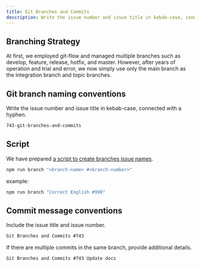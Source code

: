 ```yaml
---
title: Git Branches and Commits
description: Write the issue number and issue title in kebab-case, connected with a hyphen.
---
```


## Branching Strategy

At first, we employed git-flow and managed multiple branches such as develop, feature, release, hotfix, and master. However, after years of operation and trial and error, we now simply use only the main branch as the integration branch and topic branches.

## Git branch naming conventions

Write the issue number and issue title in kebab-case, connected with a hyphen.

```md
743-git-branches-and-commits
```

## Script

We have prepared [a script to create branches issue names](https://github.com/sinProject-Inc/sinpro-dev/blob/main/src/lib/git/create_git_branch.ts).

```bash
npm run branch "<branch-name> #<branch-number>"
```

example:

```bash
npm run branch "Correct English #990"
```

## Commit message conventions

Include the issue title and issue number.

```md
Git Branches and Commits #743
```

If there are multiple commits in the same branch, provide additional details.

```md
Git Branches and Commits #743 Update docs
```
